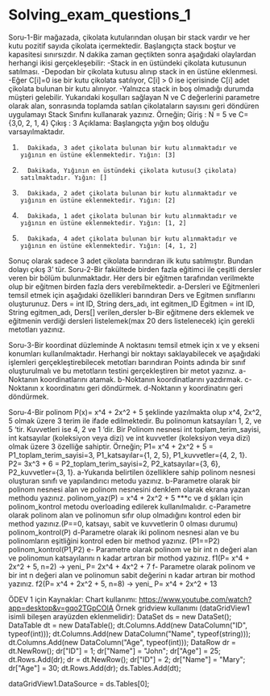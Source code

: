 # Solving_exam_questions_1
Soru-1-Bir mağazada, çikolata kutularından oluşan bir stack vardır ve her kutu pozitif sayıda çikolata içermektedir.
Başlangıçta stack boştur ve kapasitesi sınırsızdır. N dakika zaman geçtikten sonra aşağıdaki olaylardan herhangi ikisi gerçekleşebilir:
-Stack in en üstündeki çikolata kutusunun satılması.
-Depodan bir çikolata kutusu alınıp stack in en üstüne eklenmesi.
-Eğer C[i]=0 ise bir kutu çikolata satılıyor, C[i] > 0 ise içerisinde C[i] adet çikolata bulunan bir kutu alınıyor.
-Yalnızca stack in boş olmadığı durumda müşteri gelebilir.
Yukarıdaki koşulları sağlayan N ve C değerlerini parametre olarak alan, sonrasında toplamda satılan çikolataların sayısını geri döndüren uygulamayı Stack Sınıfını kullanarak yazınız.
Örneğin;
Giriş : N = 5 ve C={3,0, 2, 1, 4}
Çıkış : 3
Açıklama:
Başlangıçta yığın boş olduğu varsayılmaktadır.
1.       Dakikada, 3 adet çikolata bulunan bir kutu alınmaktadır ve yığının en üstüne eklenmektedir. Yığın: [3]
2.       Dakikada, Yığının en üstündeki çikolata kutusu(3 çikolata) satılmaktadır. Yığın: []
3.       Dakikada, 2 adet çikolata bulunan bir kutu alınmaktadır ve yığının en üstüne eklenmektedir. Yığın: [2]
4.       Dakikada, 1 adet çikolata bulunan bir kutu alınmaktadır ve yığının en üstüne eklenmektedir. Yığın: [1, 2]
5.       Dakikada, 4 adet çikolata bulunan bir kutu alınmaktadır ve yığının en üstüne eklenmektedir. Yığın: [4, 1, 2]
Sonuç olarak sadece 3 adet çikolata barındıran ilk kutu satılmıştır. Bundan dolayı çıkış 3’ tür.
Soru-2-Bir fakültede birden fazla eğitimci ile çeşitli dersler veren bir bölüm bulunmaktadır. Her ders bir eğitmen tarafından verilmekte olup bir eğitmen birden fazla ders verebilmektedir.
a-Dersleri ve Eğitmenleri temsil etmek için aşağıdaki özellikleri barındıran Ders ve Egitmen sınıflarını oluşturunuz.
Ders = int ID, String ders_adı, int egitmen_ID
Egitmen = int ID, String egitmen_adı, Ders[] verilen_dersler
b-Bir eğitmene ders eklemek ve eğitmenin verdiği dersleri listelemek(max 20 ders listelenecek) için gerekli metotları yazınız.

Soru-3-Bir koordinat düzleminde A noktasını temsil etmek için x ve y ekseni konumları kullanılmaktadır. Herhangi bir noktayı saklayabilecek ve aşağıdaki işlemleri gerçekleştirebilecek metotları barındıran Points adında bir sınıf oluşturulmalı ve bu metotların testini gerçekleştiren bir metot yazınız.
a-Noktanın koordinatlarını atamak.
b-Noktanın koordinatlarını yazdırmak.
c-Noktanın x koordinatını geri döndürmek.
d-Noktanın y koordinatını geri döndürmek.

Soru-4-Bir polinom P(x)= x^4 + 2x^2 + 5 şeklinde yazılmakta olup x^4, 2x^2, 5 olmak üzere 3 terim ile ifade edilmektedir. Bu polinomun katsayıları 1, 2, ve 5 ‘tir. Kuvvetleri ise 4, 2 ve 1 ‘dir.
Bir Polinom nesnesi int toplam_terim_sayisi, int katsayılar (koleksiyon veya dizi) ve int kuvvetler (koleksiyon veya dizi) olmak üzere 3 özelliğe sahiptir. Örneğin;
P1= x^4 + 2x^2 + 5 = P1_toplam_terim_sayisi=3, P1_katsayılar={1, 2, 5}, P1_kuvvetler={4, 2, 1}.
P2= 3x^3 + 6 = P2_toplam_terim_sayisi=2, P2_katsayılar={3, 6}, P2_kuvvetler={3, 1}.
a-Yukarıda belirtilen özelliklere sahip polinom nesnesi oluşturan sınıfı ve yapılandırıcı metodu yazınız.
b-Parametre olarak bir polinom nesnesi alan ve polinom nesnesini denklem olarak ekrana yazan methodu yazınız. polinom_yaz(P) = x^4 + 2x^2 + 5
***c ve d şıkları için polinom_kontrol metodu overloading edilerek kullanılmalıdır.
c-Parametre olarak polinom alan ve polinomun sıfır olup olmadığını kontrol eden bir method yazınız.(P==0, katsayı, sabit ve kuvvetlerin 0 olması durumu) polinom_kontrol(P)
d-Parametre olarak iki polinom nesnesi alan ve bu polinomların eşitliğini kontrol eden bir method yazınız. (P1==P2) polinom_kontrol(P1,P2)
e- Parametre olarak polinom ve bir int n değeri alan ve polinomun katsayılarını n kadar artıran bir mothod yazınız. f1(P= x^4 + 2x^2 + 5, n=2) -> yeni_ P= 2x^4 + 4x^2 + 7
f- Parametre olarak polinom ve bir int n değeri alan ve polinomun sabit değerini n kadar artıran bir mothod yazınız. f2(P= x^4 + 2x^2 + 5, n=8) -> yeni_ P= x^4 + 2x^2 + 13
 

ÖDEV 1 için Kaynaklar: 
Chart kullanımı: https://www.youtube.com/watch?app=desktop&v=gqo2TGpCOlA 
Örnek gridview kullanımı (dataGridView1 isimli bileşen arayüzden eklenmelidir):
DataSet ds = new DataSet();
DataTable dt = new DataTable();
dt.Columns.Add(new DataColumn("ID", typeof(int)));
dt.Columns.Add(new DataColumn("Name", typeof(string)));
dt.Columns.Add(new DataColumn("Age", typeof(int)));
DataRow dr = dt.NewRow();
dr["ID"] = 1;
dr["Name"] = "John";
dr["Age"] = 25;
dt.Rows.Add(dr);
dr = dt.NewRow();
dr["ID"] = 2;
dr["Name"] = "Mary";
dr["Age"] = 30;
dt.Rows.Add(dr);
ds.Tables.Add(dt);

dataGridView1.DataSource = ds.Tables[0];
